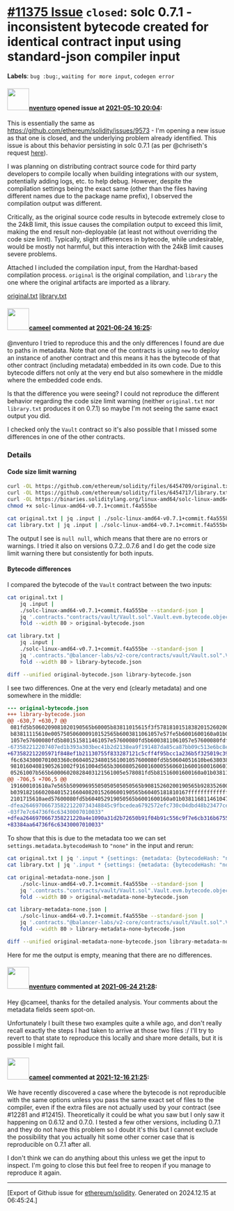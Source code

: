 # [\#11375 Issue](https://github.com/ethereum/solidity/issues/11375) `closed`: solc 0.7.1 - inconsistent bytecode created for identical contract input using standard-json compiler input
**Labels**: `bug :bug:`, `waiting for more input`, `codegen error`


#### <img src="https://avatars.githubusercontent.com/u/2530770?u=a2b81f85d207864b7db06415db53010c21633b33&v=4" width="50">[nventuro](https://github.com/nventuro) opened issue at [2021-05-10 20:04](https://github.com/ethereum/solidity/issues/11375):

This is essentially the same as https://github.com/ethereum/solidity/issues/9573 - I'm opening a new issue as that one is closed, and the underlying problem already identified. This issue is about this behavior persisting in solc 0.7.1 (as per @chriseth's request [here](https://github.com/ethereum/solidity/issues/9573#issuecomment-680212040)).

I was planning on distributing contract source code for third party developers to compile locally when building integrations with our system, potentially adding logs, etc. to help debug. However, despite the compilation settings being the exact same (other than the files having different names due to the package name prefix), I observed the compilation output was different. 

Critically, as the original source code results in bytecode extremely close to the 24kB limit, this issue causes the compilation output to exceed this limit, making the end result non-deployable (at least not without overriding the code size limit). Typically, slight differences in bytecode, while undesirable, would be mostly not harmful, but this interaction with the 24kB limit causes severe problems.

Attached I included the compilation input, from the Hardhat-based compilation process. `original` is the original compilation, and `library` the one where the original artifacts are imported as a library.

[original.txt](https://github.com/ethereum/solidity/files/6454709/original.txt)
[library.txt](https://github.com/ethereum/solidity/files/6454717/library.txt)


#### <img src="https://avatars.githubusercontent.com/u/137030?v=4" width="50">[cameel](https://github.com/cameel) commented at [2021-06-24 16:25](https://github.com/ethereum/solidity/issues/11375#issuecomment-867777856):

@nventuro I tried to reproduce this and the only differences I found are due to paths in metadata. Note that one of the contracts is using `new` to deploy an instance of another contract and this means it has the bytecode of that other contract (including metadata) embedded in its own code. Due to this bytecode differs not only at the very end but also somewhere in the middle where the embedded code ends.

Is that the difference you were seeing? I could not reproduce the different behavior regarding the code size limit warning (neither `original.txt` nor `library.txt` produces it on 0.7.1) so maybe I'm not seeing the same exact output you did.

I checked only the `Vault` contract so it's also possible that I missed some differences in one of the other contracts.

### Details
#### Code size limit warning
```bash
curl -OL https://github.com/ethereum/solidity/files/6454709/original.txt
curl -OL https://github.com/ethereum/solidity/files/6454717/library.txt
curl -OL https://binaries.soliditylang.org/linux-amd64/solc-linux-amd64-v0.7.1+commit.f4a555be
chmod +x solc-linux-amd64-v0.7.1+commit.f4a555be

cat original.txt | jq .input | ./solc-linux-amd64-v0.7.1+commit.f4a555be --standard-json | jq .errors
cat library.txt | jq .input | ./solc-linux-amd64-v0.7.1+commit.f4a555be --standard-json | jq .errors
```

The output I see is `null null`, which means that there are no errors or warnings. I tried it also on versions 0.7.2..0.7.6 and I do get the code size limit warning there but consistently for both inputs.

#### Bytecode differences
I compared the bytecode of the `Vault` contract between the two inputs:
```bash
cat original.txt |
    jq .input |
    ./solc-linux-amd64-v0.7.1+commit.f4a555be --standard-json |
    jq '.contracts."contracts/vault/Vault.sol".Vault.evm.bytecode.object' |
    fold --width 80 > original-bytecode.json

cat library.txt |
    jq .input |
    ./solc-linux-amd64-v0.7.1+commit.f4a555be --standard-json |
    jq '.contracts."@balancer-labs/v2-core/contracts/vault/Vault.sol".Vault.evm.bytecode.object' |
    fold --width 80 > library-bytecode.json

diff --unified original-bytecode.json library-bytecode.json
```
I see two differences. One at the very end (clearly metadata) and one somewhere in the middle:
```diff
--- original-bytecode.json
+++ library-bytecode.json
@@ -630,7 +630,7 @@
 081fd5b5060209081020190565b60005b83811015615f3f578181015183820152602001615f27565
 b83811115610e005750506000910152565b6003811061057e57fe5b6001600160a01b03811681146
 1057e57600080fd5b801515811461057e57600080fd5b6003811061057e57600080fdfea26469706
-673582212207407ed1b393a303bec41b2d2138ea9f191487da85ca87bb09c513e6bc8ef1bd464736
+673582212205971f848ef1b21130755f833287121c5cff4f95bcc1a236b5f325019c39569a364736
 f6c6343000701003360c060405234801561001057600080fd5b50604051610be6380380610be6833
 98101604081905261002f9161004d565b30608052600160005560601b6001600160601b03191660a
 05261007b565b60006020828403121561005e578081fd5b81516001600160a01b038116811461007
@@ -706,5 +706,5 @@
 191600101610a7e565b50909695505050505050565b90815260200190565b9283526001600160a01
 b03918216602084015216604082015260600190565b60405181810167ffffffffffffffff8111828
 2101715610aed57600080fd5b604052919050565b6001600160a01b038116811461047b57600080f
-dfea2646970667358221220734348845c9fbcedea6792572efc730c04dbd48b23477ce93eb33a529
-03f7e7c64736f6c63430007010033"
+dfea2646970667358221220a4e1090a31d2b72650b91f04b91c556c9f7e6cb316b675531d76124e2
+83384aa64736f6c63430007010033"
```

To show that this is due to the metadata too we can set `settings.metadata.bytecodeHash` to `"none"` in the input and rerun:
```bash
cat original.txt | jq '.input * {settings: {metadata: {bytecodeHash: "none"}}}' > original-metadata-none.json
cat library.txt | jq '.input * {settings: {metadata: {bytecodeHash: "none"}}}' > library-metadata-none.json

cat original-metadata-none.json |
    ./solc-linux-amd64-v0.7.1+commit.f4a555be --standard-json |
    jq '.contracts."contracts/vault/Vault.sol".Vault.evm.bytecode.object' |
    fold --width 80 > original-metadata-none-bytecode.json

cat library-metadata-none.json |
    ./solc-linux-amd64-v0.7.1+commit.f4a555be --standard-json |
    jq '.contracts."@balancer-labs/v2-core/contracts/vault/Vault.sol".Vault.evm.bytecode.object' |
    fold --width 80 > library-metadata-none-bytecode.json

diff --unified original-metadata-none-bytecode.json library-metadata-none-bytecode.json
```
Here for me the output is empty, meaning that there are no differences.

#### <img src="https://avatars.githubusercontent.com/u/2530770?u=a2b81f85d207864b7db06415db53010c21633b33&v=4" width="50">[nventuro](https://github.com/nventuro) commented at [2021-06-24 21:28](https://github.com/ethereum/solidity/issues/11375#issuecomment-867963458):

Hey @cameel, thanks for the detailed analysis. Your comments about the metadata fields seem spot-on.

Unfortunately I built these two examples quite a while ago, and don't really recall exactly the steps I had taken to arrive at those two files :/ I'll try to revert to that state to reproduce this locally and share more details, but it is possible I might fail.

#### <img src="https://avatars.githubusercontent.com/u/137030?v=4" width="50">[cameel](https://github.com/cameel) commented at [2021-12-16 21:25](https://github.com/ethereum/solidity/issues/11375#issuecomment-996205837):

We have recently discovered a case where the bytecode is not reproducible with the same options unless you pass the same exact set of files to the compiler, even if the extra files are not actually used by your contract (see #12281 and #12415). Theoretically it could be what you saw but I only saw it happening on 0.6.12 and 0.7.0. I tested a few other versions, including 0.7.1 and they do not have this problem so I doubt it's this but I cannot exclude the possibility that you actually hit some other corner case that is reproducible on 0.7.1 after all.

I don't think we can do anything about this unless we get the input to inspect. I'm going to close this but feel free to reopen if you manage to reproduce it again.


-------------------------------------------------------------------------------



[Export of Github issue for [ethereum/solidity](https://github.com/ethereum/solidity). Generated on 2024.12.15 at 06:45:24.]
